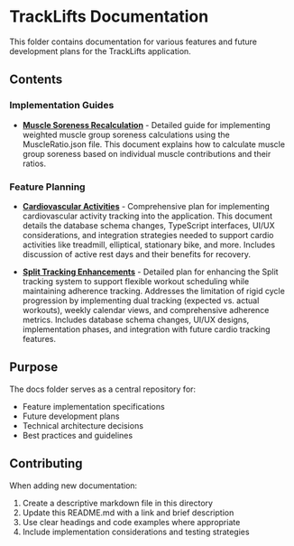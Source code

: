 # TrackLifts Documentation

This folder contains documentation for various features and future development plans for the TrackLifts application.

## Contents

### Implementation Guides

- **[Muscle Soreness Recalculation](MUSCLE_SORENESS_RECALCULATION.md)** - Detailed guide for implementing weighted muscle group soreness calculations using the MuscleRatio.json file. This document explains how to calculate muscle group soreness based on individual muscle contributions and their ratios.

### Feature Planning

- **[Cardiovascular Activities](CARDIOVASCULAR_ACTIVITIES.md)** - Comprehensive plan for implementing cardiovascular activity tracking into the application. This document details the database schema changes, TypeScript interfaces, UI/UX considerations, and integration strategies needed to support cardio activities like treadmill, elliptical, stationary bike, and more. Includes discussion of active rest days and their benefits for recovery.

- **[Split Tracking Enhancements](SPLIT_TRACKING_ENHANCEMENTS.md)** - Detailed plan for enhancing the Split tracking system to support flexible workout scheduling while maintaining adherence tracking. Addresses the limitation of rigid cycle progression by implementing dual tracking (expected vs. actual workouts), weekly calendar views, and comprehensive adherence metrics. Includes database schema changes, UI/UX designs, implementation phases, and integration with future cardio tracking features.

## Purpose

The docs folder serves as a central repository for:
- Feature implementation specifications
- Future development plans
- Technical architecture decisions
- Best practices and guidelines

## Contributing

When adding new documentation:
1. Create a descriptive markdown file in this directory
2. Update this README.md with a link and brief description
3. Use clear headings and code examples where appropriate
4. Include implementation considerations and testing strategies
